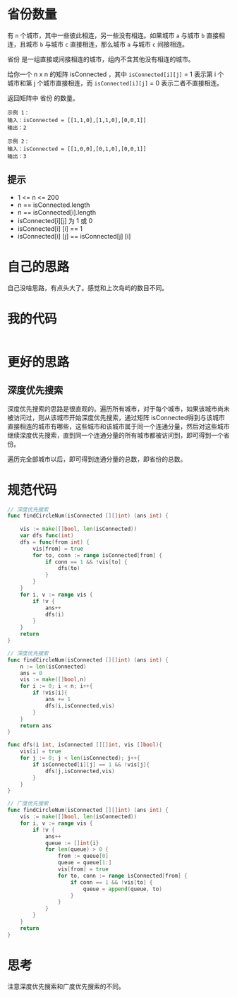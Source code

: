 # 省份数量

有 `n` 个城市，其中一些彼此相连，另一些没有相连。如果城市 `a` 与城市 `b` 直接相连，且城市 `b` 与城市 `c` 直接相连，那么城市 `a` 与城市 `c` 间接相连。

省份 是一组直接或间接相连的城市，组内不含其他没有相连的城市。

给你一个 n x n 的矩阵 isConnected ，其中 `isConnected[i][j]` = 1 表示第 i 个城市和第 j 个城市直接相连，而 `isConnected[i][j]` = 0 表示二者不直接相连。

返回矩阵中 省份 的数量。

```
示例 1：
输入：isConnected = [[1,1,0],[1,1,0],[0,0,1]]
输出：2

示例 2：
输入：isConnected = [[1,0,0],[0,1,0],[0,0,1]]
输出：3
```

## 提示

- 1 <= n <= 200
- n == isConnected.length
- n == isConnected[i].length
- isConnected[i][j] 为 1 或 0
- isConnected[i] [i] == 1
- isConnected[i] [j] == isConnected[j] [i]

# 自己的思路

自己没啥思路，有点头大了。感觉和上次岛屿的数目不同。

# 我的代码

```go

```

# 更好的思路

## 深度优先搜索

深度优先搜索的思路是很直观的。遍历所有城市，对于每个城市，如果该城市尚未被访问过，则从该城市开始深度优先搜索，通过矩阵 isConnected得到与该城市直接相连的城市有哪些，这些城市和该城市属于同一个连通分量，然后对这些城市继续深度优先搜索，直到同一个连通分量的所有城市都被访问到，即可得到一个省份。

遍历完全部城市以后，即可得到连通分量的总数，即省份的总数。



# 规范代码

```go
// 深度优先搜索
func findCircleNum(isConnected [][]int) (ans int) {
    
  	vis := make([]bool, len(isConnected))
    var dfs func(int)
    dfs = func(from int) {
        vis[from] = true
        for to, conn := range isConnected[from] {
            if conn == 1 && !vis[to] {
                dfs(to)
            }
        }
    }
    for i, v := range vis {
        if !v {
            ans++
            dfs(i)
        }
    }
    return
}

// 深度优先搜索
func findCircleNum(isConnected [][]int) (ans int) {
    n := len(isConnected)
    ans = 0
    vis := make([]bool,n)
    for i := 0; i < n; i++{
        if !vis[i]{
            ans += 1
            dfs(i,isConnected,vis)
        }
    }
    return ans
}

func dfs(i int, isConnected [][]int, vis []bool){
    vis[i] = true
    for j := 0; j < len(isConnected); j++{
        if isConnected[i][j] == 1 && !vis[j]{
            dfs(j,isConnected,vis)
        }
    }
}

// 广度优先搜索
func findCircleNum(isConnected [][]int) (ans int) {
    vis := make([]bool, len(isConnected))
    for i, v := range vis {
        if !v {
            ans++
            queue := []int{i}
            for len(queue) > 0 {
                from := queue[0]
                queue = queue[1:]
                vis[from] = true
                for to, conn := range isConnected[from] {
                    if conn == 1 && !vis[to] {
                        queue = append(queue, to)
                    }
                }
            }
        }
    }
    return
}
```

# 思考

注意深度优先搜索和广度优先搜索的不同。

